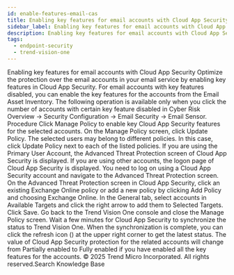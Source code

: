 ```yaml
---
id: enable-features-email-cas
title: Enabling key features for email accounts with Cloud App Security
sidebar_label: Enabling key features for email accounts with Cloud App Security
description: Enabling key features for email accounts with Cloud App Security
tags:
  - endpoint-security
  - trend-vision-one
---
```


 Enabling key features for email accounts with Cloud App Security Optimize the protection over the email accounts in your email service by enabling key features in Cloud App Security. For email accounts with key features disabled, you can enable the key features for the accounts from the Email Asset Inventory. The following operation is available only when you click the number of accounts with certain key feature disabled in Cyber Risk Overview → Security Configuration → Email Security → Email Sensor. Procedure Click Manage Policy to enable key Cloud App Security features for the selected accounts. On the Manage Policy screen, click Update Policy. The selected users may belong to different policies. In this case, click Update Policy next to each of the listed policies. If you are using the Primary User Account, the Advanced Threat Protection screen of Cloud App Security is displayed. If you are using other accounts, the logon page of Cloud App Security is displayed. You need to log on using a Cloud App Security account and navigate to the Advanced Threat Protection screen. On the Advanced Threat Protection screen in Cloud App Security, click an existing Exchange Online policy or add a new policy by clicking Add Policy and choosing Exchange Online. In the General tab, select accounts in Available Targets and click the right arrow to add them to Selected Targets. Click Save. Go back to the Trend Vision One console and close the Manage Policy screen. Wait a few minutes for Cloud App Security to synchronize the status to Trend Vision One. When the synchronization is complete, you can click the refresh icon () at the upper right corner to get the latest status. The value of Cloud App Security protection for the related accounts will change from Partially enabled to Fully enabled if you have enabled all the key features for the accounts. © 2025 Trend Micro Incorporated. All rights reserved.Search Knowledge Base